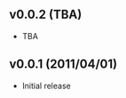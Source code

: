 v0.0.2 (TBA)
-------------------

  * TBA

v0.0.1 (2011/04/01)
-------------------

  * Initial release